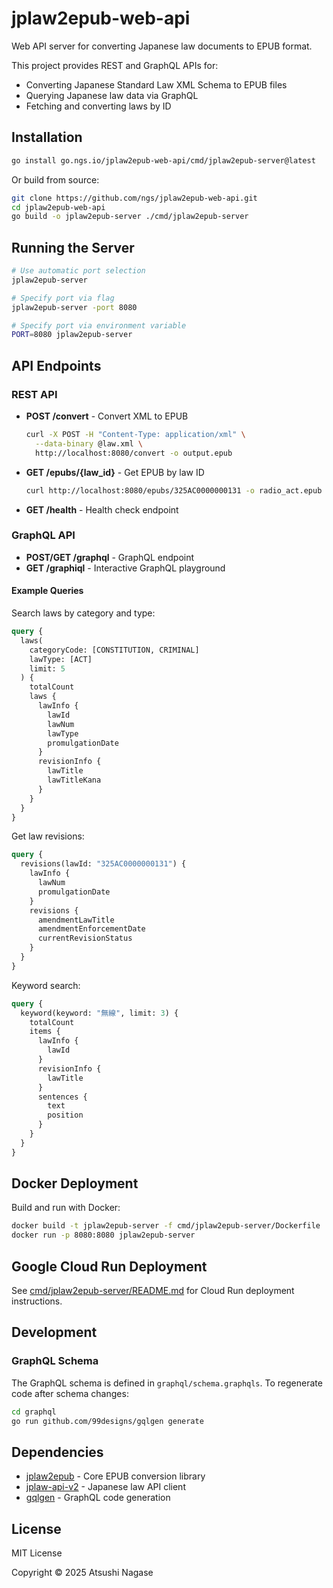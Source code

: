 # jplaw2epub-web-api

Web API server for converting Japanese law documents to EPUB format.

This project provides REST and GraphQL APIs for:
- Converting Japanese Standard Law XML Schema to EPUB files
- Querying Japanese law data via GraphQL
- Fetching and converting laws by ID

## Installation

```sh
go install go.ngs.io/jplaw2epub-web-api/cmd/jplaw2epub-server@latest
```

Or build from source:

```sh
git clone https://github.com/ngs/jplaw2epub-web-api.git
cd jplaw2epub-web-api
go build -o jplaw2epub-server ./cmd/jplaw2epub-server
```

## Running the Server

```sh
# Use automatic port selection
jplaw2epub-server

# Specify port via flag
jplaw2epub-server -port 8080

# Specify port via environment variable
PORT=8080 jplaw2epub-server
```

## API Endpoints

### REST API

- **POST /convert** - Convert XML to EPUB
  ```sh
  curl -X POST -H "Content-Type: application/xml" \
    --data-binary @law.xml \
    http://localhost:8080/convert -o output.epub
  ```

- **GET /epubs/{law_id}** - Get EPUB by law ID
  ```sh
  curl http://localhost:8080/epubs/325AC0000000131 -o radio_act.epub
  ```

- **GET /health** - Health check endpoint

### GraphQL API

- **POST/GET /graphql** - GraphQL endpoint
- **GET /graphiql** - Interactive GraphQL playground

#### Example Queries

Search laws by category and type:
```graphql
query {
  laws(
    categoryCode: [CONSTITUTION, CRIMINAL]
    lawType: [ACT]
    limit: 5
  ) {
    totalCount
    laws {
      lawInfo {
        lawId
        lawNum
        lawType
        promulgationDate
      }
      revisionInfo {
        lawTitle
        lawTitleKana
      }
    }
  }
}
```

Get law revisions:
```graphql
query {
  revisions(lawId: "325AC0000000131") {
    lawInfo {
      lawNum
      promulgationDate
    }
    revisions {
      amendmentLawTitle
      amendmentEnforcementDate
      currentRevisionStatus
    }
  }
}
```

Keyword search:
```graphql
query {
  keyword(keyword: "無線", limit: 3) {
    totalCount
    items {
      lawInfo {
        lawId
      }
      revisionInfo {
        lawTitle
      }
      sentences {
        text
        position
      }
    }
  }
}
```

## Docker Deployment

Build and run with Docker:

```sh
docker build -t jplaw2epub-server -f cmd/jplaw2epub-server/Dockerfile .
docker run -p 8080:8080 jplaw2epub-server
```

## Google Cloud Run Deployment

See [cmd/jplaw2epub-server/README.md](cmd/jplaw2epub-server/README.md) for Cloud Run deployment instructions.

## Development

### GraphQL Schema

The GraphQL schema is defined in `graphql/schema.graphqls`. To regenerate code after schema changes:

```sh
cd graphql
go run github.com/99designs/gqlgen generate
```

## Dependencies

- [jplaw2epub](https://github.com/ngs/jplaw2epub) - Core EPUB conversion library
- [jplaw-api-v2](https://go.ngs.io/jplaw-api-v2) - Japanese law API client
- [gqlgen](https://gqlgen.com/) - GraphQL code generation

## License

MIT License

Copyright © 2025 Atsushi Nagase